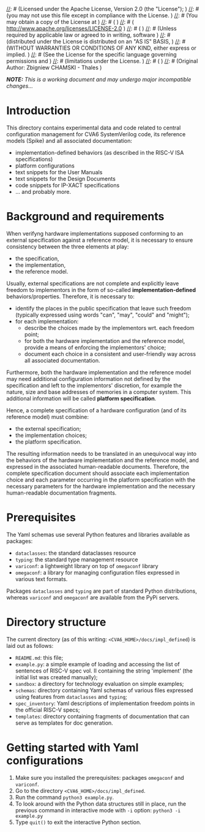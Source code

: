 [//]: # (Copyright 2024 Thales DIS France SAS                                     )
[//]: # (                                                                         )
[//]: # (Licensed under the Apache License, Version 2.0 (the "License");          )
[//]: # (you may not use this file except in compliance with the License.         )
[//]: # (You may obtain a copy of the License at                                  )
[//]: # (                                                                         )
[//]: # (    http://www.apache.org/licenses/LICENSE-2.0                           )
[//]: # (                                                                         )
[//]: # (Unless required by applicable law or agreed to in writing, software      )
[//]: # (distributed under the License is distributed on an "AS IS" BASIS,        )
[//]: # (WITHOUT WARRANTIES OR CONDITIONS OF ANY KIND, either express or implied. )
[//]: # (See the License for the specific language governing permissions and      )
[//]: # (limitations under the License.                                           )
[//]: # (                                                                         )
[//]: # (Original Author: Zbigniew CHAMSKI - Thales                               )

***NOTE:** This is a working document and may undergo major incompatible changes...*

# Introduction

This directory contains experimental data and code related to central configuration management for CVA6 SystemVerilog code, its reference models (Spike) and all associated documentation:

- implementation-defined behaviors (as described in the RISC-V ISA specifications)
- platform configurations
- text snippets for the User Manuals
- text snippets for the Design Documents
- code snippets for IP-XACT specifications
- ... and probably more.

# Background and requirements

When verifyng hardware implementations supposed conforming to an external specification against a reference model, it is necessary to ensure consistency between the three elements at play:

- the specification,
- the implementation,
- the reference model.

Usually, external specifications are not complete and explicitly leave freedom to implementors in the form of so-called **implementation-defined** behaviors/properties.  Therefore, it is necessary to:

- identify the places in the public specification that leave such freedom (typically expressed using words "can", "may", "could" and "might");
- for each implementation:
  - describe the choices made by the implementors wrt. each freedom point;
  - for both the hardware implementation and the reference model, provide a means of enforcing the implementors' choice;
  - document each choice in a consistent and user-friendly way across all associated documentation.

Furthermore, both the hardware implementation and the reference model may need additional configuration information not defined by the specification and left to the implementors' discretion, for example the nature, size and base addresses of memories in a computer system.  This additional information will be called **platform specification**.

Hence, a complete specification of a hardware configuration (and of its reference model) must combine:

- the external specification;
- the implementation choices;
- the platform specification.

The resulting information needs to be translated in an unequivocal way into the behaviors of the hardware implementation and the reference model, and expressed in the associated human-readable documents.  Therefore, the complete specification document should associate each implementation choice and each parameter occurring in the platform specification with the necessary parameters for the hardware implementation and the necessary human-readable documentation fragments. 

# Prerequisites

The Yaml schemas use several Python features and libraries available as packages:

- `dataclasses`: the standard dataclasses resource
- `typing`: the standard type management resource
- `variconf`: a lightweight library on top of `omegaconf` library
- `omegaconf`: a library for managing configuration files expressed in various text formats.

Packages `dataclasses` and `typing` are part of standard Python distributions, whereas `variconf` and `omegaconf` are available from the PyPi servers.

# Directory structure

The current directory (as of this writing: `<CVA6_HOME>/docs/impl_defined`) is laid out as follows:

- `README.md`: this file;
- `example.py`: a simple example of loading and accessing the list of sentences of RISC-V spec vol. II containing the string 'implement' (the initial list was created manually);
- `sandbox`: a directory for technology evaluation on simple examples;
- `schemas`: directory containing Yaml schemas of various files expressed using features from `dataclasses` and `typing`;
- `spec_inventory`: Yaml descriptions of implementation freedom points in the official RISC-V specs;
- `templates`: directory containing fragments of documentation that can serve as templates for doc generation.

# Getting started with Yaml configurations

1. Make sure you installed the prerequisites: packages `omegaconf` and `variconf`.
1. Go to the directory `<CVA6_HOME>/docs/impl_defined`.
1. Run the command `python3 example.py`.
1. To look around with the Python data structures still in place, run the previous command in interactive mode with `-i` option: `python3 -i example.py`
1. Type `quit()` to exit the interactive Python section.
